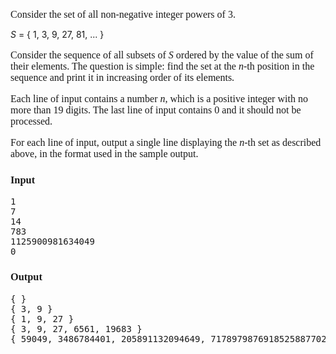 <p><span style="font-family: 'Times New Roman'; font-size: medium;">Consider the set of all non-negative integer powers of 3.</span></p>
<p><em>S</em>&nbsp;= { 1, 3, 9, 27, 81, ... }</p>
<p style="font-family: 'Times New Roman'; font-size: medium;">Consider the sequence of all subsets of&nbsp;<em>S</em>&nbsp;ordered by the value of the sum of their elements. The question is simple: find the set at the&nbsp;<em>n</em>-th position in the sequence and print it in increasing order of its elements.</p>
<p style="font-family: 'Times New Roman'; font-size: medium;">Each line of input contains a number&nbsp;<em>n</em>, which is a positive integer with no more than 19 digits. The last line of input contains 0 and it should not be processed.</p>
<p style="font-family: 'Times New Roman'; font-size: medium;">For each line of input, output a single line displaying the&nbsp;<em>n</em>-th set as described above, in the format used in the sample output.</p>
<h3 style="font-family: 'Times New Roman';">Input</h3>
<pre>1
7
14
783
1125900981634049
0
</pre>
<h3 style="font-family: 'Times New Roman';">Output</h3>
<pre>{ }
{ 3, 9 }
{ 1, 9, 27 }
{ 3, 9, 27, 6561, 19683 }
{ 59049, 3486784401, 205891132094649, 717897987691852588770249 }</pre>